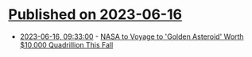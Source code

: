 # [Published on 2023-06-16](index.md)

* [2023-06-16, 09:33:00](https://soylentnews.org/article.pl?sid=23/06/15/1219205&from=rss) - [NASA to Voyage to 'Golden Asteroid' Worth $10,000 Quadrillion This Fall](https://soylentnews.org/article.pl?sid=23/06/15/1219205&from=rss)
